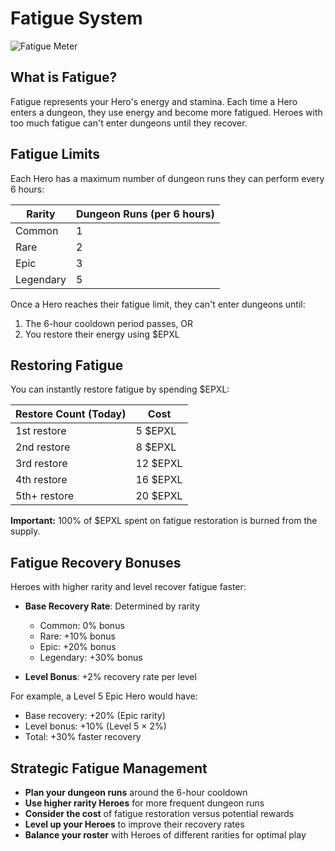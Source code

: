 # Fatigue System

![Fatigue Meter](https://placeholder.com/wp-content/uploads/2018/10/placeholder.png)

## What is Fatigue?

Fatigue represents your Hero's energy and stamina. Each time a Hero enters a dungeon, they use energy and become more fatigued. Heroes with too much fatigue can't enter dungeons until they recover.

## Fatigue Limits

Each Hero has a maximum number of dungeon runs they can perform every 6 hours:

| Rarity | Dungeon Runs (per 6 hours) |
|--------|----------------------------|
| Common | 1 |
| Rare | 2 |
| Epic | 3 |
| Legendary | 5 |

Once a Hero reaches their fatigue limit, they can't enter dungeons until:
1. The 6-hour cooldown period passes, OR
2. You restore their energy using $EPXL

## Restoring Fatigue

You can instantly restore fatigue by spending $EPXL:

| Restore Count (Today) | Cost |
|-----------------------|------|
| 1st restore | 5 $EPXL |
| 2nd restore | 8 $EPXL |
| 3rd restore | 12 $EPXL |
| 4th restore | 16 $EPXL |
| 5th+ restore | 20 $EPXL |

**Important:** 100% of $EPXL spent on fatigue restoration is burned from the supply.

## Fatigue Recovery Bonuses

Heroes with higher rarity and level recover fatigue faster:

- **Base Recovery Rate**: Determined by rarity
  - Common: 0% bonus
  - Rare: +10% bonus
  - Epic: +20% bonus
  - Legendary: +30% bonus

- **Level Bonus**: +2% recovery rate per level

For example, a Level 5 Epic Hero would have:
- Base recovery: +20% (Epic rarity)
- Level bonus: +10% (Level 5 × 2%)
- Total: +30% faster recovery

## Strategic Fatigue Management

- **Plan your dungeon runs** around the 6-hour cooldown
- **Use higher rarity Heroes** for more frequent dungeon runs
- **Consider the cost** of fatigue restoration versus potential rewards
- **Level up your Heroes** to improve their recovery rates
- **Balance your roster** with Heroes of different rarities for optimal play